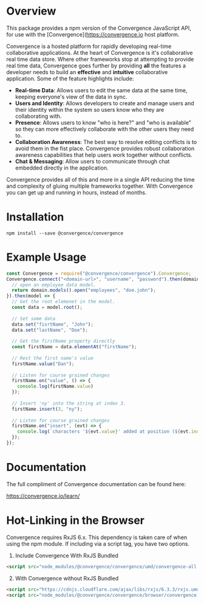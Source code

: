 # Overview
This package provides a npm version of the Convergence JavaScript API, for use with the [Convergence](https://convergence.io host platform.

Convergence is a hosted platform for rapidly developing real-time collaborative applications. At the heart of Convergence is it's collaborative real time data store. Where other frameworks stop at attempting to provide real time data, Convergence goes further by providing **all** the features a developer needs to build an **effective** and **intuitive** collaborative application. Some of the feature highlights include:

* **Real-time Data**: Allows users to edit the same data at the same time, keeping everyone's view of the data in sync.
* **Users and Identity**: Allows developers to create and manage users and their identity within the system so users know who they are collaborating with.
* **Presence**: Allows users to know "who is here?" and "who is available" so they can more effectively collaborate with the other users they need to.
* **Collaboration Awareness**: The best way to resolve editing conflicts is to avoid them in the fist place. Convergence provides robust collaboration awareness capabilities that help users work together without conflicts.
* **Chat & Messaging**: Allow users to communicate through chat embedded directly in the application.

Convergence provides all of this and more in a single API reducing the time and complexity of gluing multiple frameworks together. With Convergence you can get up and running in hours, instead of months.

# Installation
```shell
npm install --save @convergence/convergence

```

# Example Usage
```javascript
const Convergence = require("@convergence/convergence").Convergence;
Convergence.connect("<domain-url>", "username", "password").then(domain => {
  // open an employee data model.
  return domain.models().open("employees", "doe.john");
}).then(model => {
  // Get the root elemenet in the model.
  const data = model.root();
  
  // Set some data
  data.set("fisrtName", "John");
  data.set("lastName", "Doe");
  
  // Get the firstName property directly
  const firstName = data.elementAt("firstName");
  
  // Rest the first name's value
  firstName.value("Dan");
  
  // Listen for course grained changes
  firstName.on("value", () => {
    console.log(firstName.value)
  });
  
  // Insert 'ny' into the string at index 3.
  firstName.insert(3, "ny");
  
  // Listen for course grained changes
  firstName.on("insert", (evt) => {
    console.log(`characters '${evt.value}' added at position (${evt.index})`)
  });
});
```

# Documentation
The full compliment of Convergence documentation can be found here:

https://convergence.io/learn/

# Hot-Linking in the Browser
Convergence requires RxJS 6.x.  This dependency is taken care of when using the npm module.  If including via a script tag, you have two options.

1) Include Convergence With RxJS Bundled
  ```html
  <script src="node_modules/@convergence/convergence/umd/convergence-all.js"></script>
  ```

2) With Convergence without RxJS Bundled
  ```html
  <script src="https://cdnjs.cloudflare.com/ajax/libs/rxjs/6.3.3/rxjs.umd.min.js"></script>
  <script src="node_modules/@convergence/convergence/browser/convergence.js"></script>
  ```